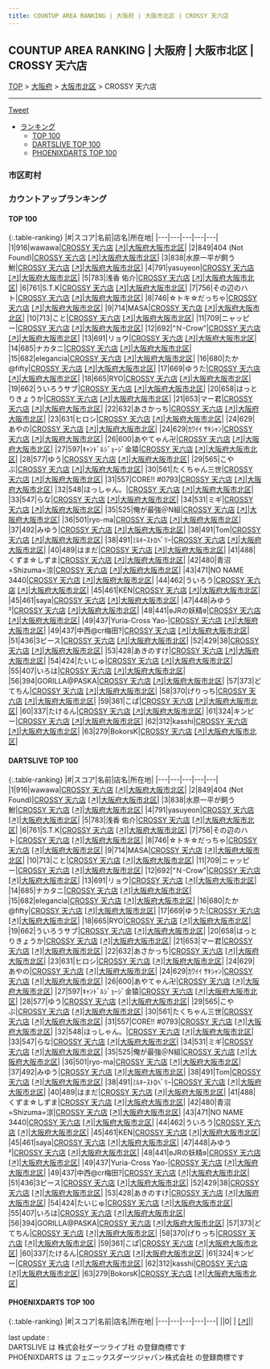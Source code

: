 ```yaml
---
title: COUNTUP AREA RANKING | 大阪府 | 大阪市北区 | CROSSY 天六店
---
```

## COUNTUP AREA RANKING | 大阪府 | 大阪市北区 | CROSSY 天六店

[TOP](/darts/rank/) > [大阪府](/darts/rank/大阪府/) > [大阪市北区](/darts/rank/大阪府/大阪市北区/) > CROSSY 天六店

___

<a href="https://twitter.com/share?ref_src=twsrc%5Etfw" data-text="COUNTUP AREA RANKING | 大阪府大阪市北区CROSSY 天六店" class="twitter-share-button" data-hashtags="DARTSLIVE,PHOENIXDARTS,darts,ダーツ" data-show-count="false">Tweet</a>

* [ランキング](#カウントアップランキング)
    * [TOP 100](#top-100)
    * [DARTSLIVE TOP 100](#dartslive-top-100)
    * [PHOENIXDARTS TOP 100](#phoenixdarts-top-100)

### 市区町村

<ul>

</ul>

### カウントアップランキング

#### TOP 100



{:.table-ranking}
|#|スコア|名前|店名|所在地|
|---|---|---|---|---|
|1|916|<span class="rank-name-dl">wawawa</span>|<a href="/darts/rank/shops/0dfb5362033656eaa3f63593b5358cc4.html">CROSSY 天六店</a> <a href="https://search.dartslive.com/jp/shop/0dfb5362033656eaa3f63593b5358cc4">[↗]</a>|<a href="/darts/rank/大阪府/大阪市北区">大阪府大阪市北区</a>|
|2|849|<span class="rank-name-dl">404 (Not Found)</span>|<a href="/darts/rank/shops/0dfb5362033656eaa3f63593b5358cc4.html">CROSSY 天六店</a> <a href="https://search.dartslive.com/jp/shop/0dfb5362033656eaa3f63593b5358cc4">[↗]</a>|<a href="/darts/rank/大阪府/大阪市北区">大阪府大阪市北区</a>|
|3|838|<span class="rank-name-dl">水原一平が飼う鮒</span>|<a href="/darts/rank/shops/0dfb5362033656eaa3f63593b5358cc4.html">CROSSY 天六店</a> <a href="https://search.dartslive.com/jp/shop/0dfb5362033656eaa3f63593b5358cc4">[↗]</a>|<a href="/darts/rank/大阪府/大阪市北区">大阪府大阪市北区</a>|
|4|791|<span class="rank-name-dl">yasuyeon</span>|<a href="/darts/rank/shops/0dfb5362033656eaa3f63593b5358cc4.html">CROSSY 天六店</a> <a href="https://search.dartslive.com/jp/shop/0dfb5362033656eaa3f63593b5358cc4">[↗]</a>|<a href="/darts/rank/大阪府/大阪市北区">大阪府大阪市北区</a>|
|5|783|<span class="rank-name-dl">浅香 佑介</span>|<a href="/darts/rank/shops/0dfb5362033656eaa3f63593b5358cc4.html">CROSSY 天六店</a> <a href="https://search.dartslive.com/jp/shop/0dfb5362033656eaa3f63593b5358cc4">[↗]</a>|<a href="/darts/rank/大阪府/大阪市北区">大阪府大阪市北区</a>|
|6|761|<span class="rank-name-dl">S.T.K</span>|<a href="/darts/rank/shops/0dfb5362033656eaa3f63593b5358cc4.html">CROSSY 天六店</a> <a href="https://search.dartslive.com/jp/shop/0dfb5362033656eaa3f63593b5358cc4">[↗]</a>|<a href="/darts/rank/大阪府/大阪市北区">大阪府大阪市北区</a>|
|7|756|<span class="rank-name-dl">その辺のハト</span>|<a href="/darts/rank/shops/0dfb5362033656eaa3f63593b5358cc4.html">CROSSY 天六店</a> <a href="https://search.dartslive.com/jp/shop/0dfb5362033656eaa3f63593b5358cc4">[↗]</a>|<a href="/darts/rank/大阪府/大阪市北区">大阪府大阪市北区</a>|
|8|746|<span class="rank-name-dl">☆トキ☆だっちゃ</span>|<a href="/darts/rank/shops/0dfb5362033656eaa3f63593b5358cc4.html">CROSSY 天六店</a> <a href="https://search.dartslive.com/jp/shop/0dfb5362033656eaa3f63593b5358cc4">[↗]</a>|<a href="/darts/rank/大阪府/大阪市北区">大阪府大阪市北区</a>|
|9|714|<span class="rank-name-dl">MASA</span>|<a href="/darts/rank/shops/0dfb5362033656eaa3f63593b5358cc4.html">CROSSY 天六店</a> <a href="https://search.dartslive.com/jp/shop/0dfb5362033656eaa3f63593b5358cc4">[↗]</a>|<a href="/darts/rank/大阪府/大阪市北区">大阪府大阪市北区</a>|
|10|713|<span class="rank-name-dl">こと</span>|<a href="/darts/rank/shops/0dfb5362033656eaa3f63593b5358cc4.html">CROSSY 天六店</a> <a href="https://search.dartslive.com/jp/shop/0dfb5362033656eaa3f63593b5358cc4">[↗]</a>|<a href="/darts/rank/大阪府/大阪市北区">大阪府大阪市北区</a>|
|11|709|<span class="rank-name-dl">ニャッピー</span>|<a href="/darts/rank/shops/0dfb5362033656eaa3f63593b5358cc4.html">CROSSY 天六店</a> <a href="https://search.dartslive.com/jp/shop/0dfb5362033656eaa3f63593b5358cc4">[↗]</a>|<a href="/darts/rank/大阪府/大阪市北区">大阪府大阪市北区</a>|
|12|692|<span class="rank-name-dl">“Ｎ-Crow”</span>|<a href="/darts/rank/shops/0dfb5362033656eaa3f63593b5358cc4.html">CROSSY 天六店</a> <a href="https://search.dartslive.com/jp/shop/0dfb5362033656eaa3f63593b5358cc4">[↗]</a>|<a href="/darts/rank/大阪府/大阪市北区">大阪府大阪市北区</a>|
|13|691|<span class="rank-name-dl">リョウ</span>|<a href="/darts/rank/shops/0dfb5362033656eaa3f63593b5358cc4.html">CROSSY 天六店</a> <a href="https://search.dartslive.com/jp/shop/0dfb5362033656eaa3f63593b5358cc4">[↗]</a>|<a href="/darts/rank/大阪府/大阪市北区">大阪府大阪市北区</a>|
|14|685|<span class="rank-name-dl">ナカタニ</span>|<a href="/darts/rank/shops/0dfb5362033656eaa3f63593b5358cc4.html">CROSSY 天六店</a> <a href="https://search.dartslive.com/jp/shop/0dfb5362033656eaa3f63593b5358cc4">[↗]</a>|<a href="/darts/rank/大阪府/大阪市北区">大阪府大阪市北区</a>|
|15|682|<span class="rank-name-dl">elegancia</span>|<a href="/darts/rank/shops/0dfb5362033656eaa3f63593b5358cc4.html">CROSSY 天六店</a> <a href="https://search.dartslive.com/jp/shop/0dfb5362033656eaa3f63593b5358cc4">[↗]</a>|<a href="/darts/rank/大阪府/大阪市北区">大阪府大阪市北区</a>|
|16|680|<span class="rank-name-dl">たか@fifty</span>|<a href="/darts/rank/shops/0dfb5362033656eaa3f63593b5358cc4.html">CROSSY 天六店</a> <a href="https://search.dartslive.com/jp/shop/0dfb5362033656eaa3f63593b5358cc4">[↗]</a>|<a href="/darts/rank/大阪府/大阪市北区">大阪府大阪市北区</a>|
|17|669|<span class="rank-name-dl">ゆうた</span>|<a href="/darts/rank/shops/0dfb5362033656eaa3f63593b5358cc4.html">CROSSY 天六店</a> <a href="https://search.dartslive.com/jp/shop/0dfb5362033656eaa3f63593b5358cc4">[↗]</a>|<a href="/darts/rank/大阪府/大阪市北区">大阪府大阪市北区</a>|
|18|665|<span class="rank-name-dl">RYO</span>|<a href="/darts/rank/shops/0dfb5362033656eaa3f63593b5358cc4.html">CROSSY 天六店</a> <a href="https://search.dartslive.com/jp/shop/0dfb5362033656eaa3f63593b5358cc4">[↗]</a>|<a href="/darts/rank/大阪府/大阪市北区">大阪府大阪市北区</a>|
|19|662|<span class="rank-name-dl">ういろうサブ</span>|<a href="/darts/rank/shops/0dfb5362033656eaa3f63593b5358cc4.html">CROSSY 天六店</a> <a href="https://search.dartslive.com/jp/shop/0dfb5362033656eaa3f63593b5358cc4">[↗]</a>|<a href="/darts/rank/大阪府/大阪市北区">大阪府大阪市北区</a>|
|20|658|<span class="rank-name-dl">はっとりきょうか</span>|<a href="/darts/rank/shops/0dfb5362033656eaa3f63593b5358cc4.html">CROSSY 天六店</a> <a href="https://search.dartslive.com/jp/shop/0dfb5362033656eaa3f63593b5358cc4">[↗]</a>|<a href="/darts/rank/大阪府/大阪市北区">大阪府大阪市北区</a>|
|21|653|<span class="rank-name-dl">マー君</span>|<a href="/darts/rank/shops/0dfb5362033656eaa3f63593b5358cc4.html">CROSSY 天六店</a> <a href="https://search.dartslive.com/jp/shop/0dfb5362033656eaa3f63593b5358cc4">[↗]</a>|<a href="/darts/rank/大阪府/大阪市北区">大阪府大阪市北区</a>|
|22|632|<span class="rank-name-dl">あさかっち</span>|<a href="/darts/rank/shops/0dfb5362033656eaa3f63593b5358cc4.html">CROSSY 天六店</a> <a href="https://search.dartslive.com/jp/shop/0dfb5362033656eaa3f63593b5358cc4">[↗]</a>|<a href="/darts/rank/大阪府/大阪市北区">大阪府大阪市北区</a>|
|23|631|<span class="rank-name-dl">ヒロシ</span>|<a href="/darts/rank/shops/0dfb5362033656eaa3f63593b5358cc4.html">CROSSY 天六店</a> <a href="https://search.dartslive.com/jp/shop/0dfb5362033656eaa3f63593b5358cc4">[↗]</a>|<a href="/darts/rank/大阪府/大阪市北区">大阪府大阪市北区</a>|
|24|629|<span class="rank-name-dl">あやの</span>|<a href="/darts/rank/shops/0dfb5362033656eaa3f63593b5358cc4.html">CROSSY 天六店</a> <a href="https://search.dartslive.com/jp/shop/0dfb5362033656eaa3f63593b5358cc4">[↗]</a>|<a href="/darts/rank/大阪府/大阪市北区">大阪府大阪市北区</a>|
|24|629|<span class="rank-name-dl">ｶﾜｲｲ ｻｷｼｬﾝ</span>|<a href="/darts/rank/shops/0dfb5362033656eaa3f63593b5358cc4.html">CROSSY 天六店</a> <a href="https://search.dartslive.com/jp/shop/0dfb5362033656eaa3f63593b5358cc4">[↗]</a>|<a href="/darts/rank/大阪府/大阪市北区">大阪府大阪市北区</a>|
|26|600|<span class="rank-name-dl">あやてゃん卍</span>|<a href="/darts/rank/shops/0dfb5362033656eaa3f63593b5358cc4.html">CROSSY 天六店</a> <a href="https://search.dartslive.com/jp/shop/0dfb5362033656eaa3f63593b5358cc4">[↗]</a>|<a href="/darts/rank/大阪府/大阪市北区">大阪府大阪市北区</a>|
|27|597|<span class="rank-name-dl">ｷｬﾝﾄﾞﾙｼﾞｮｰｼﾞ金猿</span>|<a href="/darts/rank/shops/0dfb5362033656eaa3f63593b5358cc4.html">CROSSY 天六店</a> <a href="https://search.dartslive.com/jp/shop/0dfb5362033656eaa3f63593b5358cc4">[↗]</a>|<a href="/darts/rank/大阪府/大阪市北区">大阪府大阪市北区</a>|
|28|577|<span class="rank-name-dl">ゆう</span>|<a href="/darts/rank/shops/0dfb5362033656eaa3f63593b5358cc4.html">CROSSY 天六店</a> <a href="https://search.dartslive.com/jp/shop/0dfb5362033656eaa3f63593b5358cc4">[↗]</a>|<a href="/darts/rank/大阪府/大阪市北区">大阪府大阪市北区</a>|
|29|565|<span class="rank-name-dl">こやぶ</span>|<a href="/darts/rank/shops/0dfb5362033656eaa3f63593b5358cc4.html">CROSSY 天六店</a> <a href="https://search.dartslive.com/jp/shop/0dfb5362033656eaa3f63593b5358cc4">[↗]</a>|<a href="/darts/rank/大阪府/大阪市北区">大阪府大阪市北区</a>|
|30|561|<span class="rank-name-dl">たくちゃん三世</span>|<a href="/darts/rank/shops/0dfb5362033656eaa3f63593b5358cc4.html">CROSSY 天六店</a> <a href="https://search.dartslive.com/jp/shop/0dfb5362033656eaa3f63593b5358cc4">[↗]</a>|<a href="/darts/rank/大阪府/大阪市北区">大阪府大阪市北区</a>|
|31|557|<span class="rank-name-dl">CORE!! #0793</span>|<a href="/darts/rank/shops/0dfb5362033656eaa3f63593b5358cc4.html">CROSSY 天六店</a> <a href="https://search.dartslive.com/jp/shop/0dfb5362033656eaa3f63593b5358cc4">[↗]</a>|<a href="/darts/rank/大阪府/大阪市北区">大阪府大阪市北区</a>|
|32|548|<span class="rank-name-dl">ほっしゃん。</span>|<a href="/darts/rank/shops/0dfb5362033656eaa3f63593b5358cc4.html">CROSSY 天六店</a> <a href="https://search.dartslive.com/jp/shop/0dfb5362033656eaa3f63593b5358cc4">[↗]</a>|<a href="/darts/rank/大阪府/大阪市北区">大阪府大阪市北区</a>|
|33|547|<span class="rank-name-dl">らな</span>|<a href="/darts/rank/shops/0dfb5362033656eaa3f63593b5358cc4.html">CROSSY 天六店</a> <a href="https://search.dartslive.com/jp/shop/0dfb5362033656eaa3f63593b5358cc4">[↗]</a>|<a href="/darts/rank/大阪府/大阪市北区">大阪府大阪市北区</a>|
|34|531|<span class="rank-name-dl">ミギ</span>|<a href="/darts/rank/shops/0dfb5362033656eaa3f63593b5358cc4.html">CROSSY 天六店</a> <a href="https://search.dartslive.com/jp/shop/0dfb5362033656eaa3f63593b5358cc4">[↗]</a>|<a href="/darts/rank/大阪府/大阪市北区">大阪府大阪市北区</a>|
|35|525|<span class="rank-name-dl">俺が最強＠N組</span>|<a href="/darts/rank/shops/0dfb5362033656eaa3f63593b5358cc4.html">CROSSY 天六店</a> <a href="https://search.dartslive.com/jp/shop/0dfb5362033656eaa3f63593b5358cc4">[↗]</a>|<a href="/darts/rank/大阪府/大阪市北区">大阪府大阪市北区</a>|
|36|501|<span class="rank-name-dl">ryo-ma</span>|<a href="/darts/rank/shops/0dfb5362033656eaa3f63593b5358cc4.html">CROSSY 天六店</a> <a href="https://search.dartslive.com/jp/shop/0dfb5362033656eaa3f63593b5358cc4">[↗]</a>|<a href="/darts/rank/大阪府/大阪市北区">大阪府大阪市北区</a>|
|37|492|<span class="rank-name-dl">みゆう</span>|<a href="/darts/rank/shops/0dfb5362033656eaa3f63593b5358cc4.html">CROSSY 天六店</a> <a href="https://search.dartslive.com/jp/shop/0dfb5362033656eaa3f63593b5358cc4">[↗]</a>|<a href="/darts/rank/大阪府/大阪市北区">大阪府大阪市北区</a>|
|38|491|<span class="rank-name-dl">Tom</span>|<a href="/darts/rank/shops/0dfb5362033656eaa3f63593b5358cc4.html">CROSSY 天六店</a> <a href="https://search.dartslive.com/jp/shop/0dfb5362033656eaa3f63593b5358cc4">[↗]</a>|<a href="/darts/rank/大阪府/大阪市北区">大阪府大阪市北区</a>|
|38|491|<span class="rank-name-dl">ﾐﾙｷｰｽﾄﾛﾍﾞﾘｰ</span>|<a href="/darts/rank/shops/0dfb5362033656eaa3f63593b5358cc4.html">CROSSY 天六店</a> <a href="https://search.dartslive.com/jp/shop/0dfb5362033656eaa3f63593b5358cc4">[↗]</a>|<a href="/darts/rank/大阪府/大阪市北区">大阪府大阪市北区</a>|
|40|489|<span class="rank-name-dl">はまだ</span>|<a href="/darts/rank/shops/0dfb5362033656eaa3f63593b5358cc4.html">CROSSY 天六店</a> <a href="https://search.dartslive.com/jp/shop/0dfb5362033656eaa3f63593b5358cc4">[↗]</a>|<a href="/darts/rank/大阪府/大阪市北区">大阪府大阪市北区</a>|
|41|488|<span class="rank-name-dl">くずま☆しずま</span>|<a href="/darts/rank/shops/0dfb5362033656eaa3f63593b5358cc4.html">CROSSY 天六店</a> <a href="https://search.dartslive.com/jp/shop/0dfb5362033656eaa3f63593b5358cc4">[↗]</a>|<a href="/darts/rank/大阪府/大阪市北区">大阪府大阪市北区</a>|
|42|480|<span class="rank-name-dl">青沼=Shizuma=涼</span>|<a href="/darts/rank/shops/0dfb5362033656eaa3f63593b5358cc4.html">CROSSY 天六店</a> <a href="https://search.dartslive.com/jp/shop/0dfb5362033656eaa3f63593b5358cc4">[↗]</a>|<a href="/darts/rank/大阪府/大阪市北区">大阪府大阪市北区</a>|
|43|471|<span class="rank-name-dl">NO NAME 3440</span>|<a href="/darts/rank/shops/0dfb5362033656eaa3f63593b5358cc4.html">CROSSY 天六店</a> <a href="https://search.dartslive.com/jp/shop/0dfb5362033656eaa3f63593b5358cc4">[↗]</a>|<a href="/darts/rank/大阪府/大阪市北区">大阪府大阪市北区</a>|
|44|462|<span class="rank-name-dl">ういろう</span>|<a href="/darts/rank/shops/0dfb5362033656eaa3f63593b5358cc4.html">CROSSY 天六店</a> <a href="https://search.dartslive.com/jp/shop/0dfb5362033656eaa3f63593b5358cc4">[↗]</a>|<a href="/darts/rank/大阪府/大阪市北区">大阪府大阪市北区</a>|
|45|461|<span class="rank-name-dl">KEN</span>|<a href="/darts/rank/shops/0dfb5362033656eaa3f63593b5358cc4.html">CROSSY 天六店</a> <a href="https://search.dartslive.com/jp/shop/0dfb5362033656eaa3f63593b5358cc4">[↗]</a>|<a href="/darts/rank/大阪府/大阪市北区">大阪府大阪市北区</a>|
|45|461|<span class="rank-name-dl">saya</span>|<a href="/darts/rank/shops/0dfb5362033656eaa3f63593b5358cc4.html">CROSSY 天六店</a> <a href="https://search.dartslive.com/jp/shop/0dfb5362033656eaa3f63593b5358cc4">[↗]</a>|<a href="/darts/rank/大阪府/大阪市北区">大阪府大阪市北区</a>|
|47|448|<span class="rank-name-dl">みゆう²</span>|<a href="/darts/rank/shops/0dfb5362033656eaa3f63593b5358cc4.html">CROSSY 天六店</a> <a href="https://search.dartslive.com/jp/shop/0dfb5362033656eaa3f63593b5358cc4">[↗]</a>|<a href="/darts/rank/大阪府/大阪市北区">大阪府大阪市北区</a>|
|48|441|<span class="rank-name-dl">ʚJRの妖精ɞ</span>|<a href="/darts/rank/shops/0dfb5362033656eaa3f63593b5358cc4.html">CROSSY 天六店</a> <a href="https://search.dartslive.com/jp/shop/0dfb5362033656eaa3f63593b5358cc4">[↗]</a>|<a href="/darts/rank/大阪府/大阪市北区">大阪府大阪市北区</a>|
|49|437|<span class="rank-name-dl">Yuria-Cross Yao-</span>|<a href="/darts/rank/shops/0dfb5362033656eaa3f63593b5358cc4.html">CROSSY 天六店</a> <a href="https://search.dartslive.com/jp/shop/0dfb5362033656eaa3f63593b5358cc4">[↗]</a>|<a href="/darts/rank/大阪府/大阪市北区">大阪府大阪市北区</a>|
|49|437|<span class="rank-name-dl">中西@cr梅田?</span>|<a href="/darts/rank/shops/0dfb5362033656eaa3f63593b5358cc4.html">CROSSY 天六店</a> <a href="https://search.dartslive.com/jp/shop/0dfb5362033656eaa3f63593b5358cc4">[↗]</a>|<a href="/darts/rank/大阪府/大阪市北区">大阪府大阪市北区</a>|
|51|436|<span class="rank-name-dl">3ピース</span>|<a href="/darts/rank/shops/0dfb5362033656eaa3f63593b5358cc4.html">CROSSY 天六店</a> <a href="https://search.dartslive.com/jp/shop/0dfb5362033656eaa3f63593b5358cc4">[↗]</a>|<a href="/darts/rank/大阪府/大阪市北区">大阪府大阪市北区</a>|
|52|429|<span class="rank-name-dl">38</span>|<a href="/darts/rank/shops/0dfb5362033656eaa3f63593b5358cc4.html">CROSSY 天六店</a> <a href="https://search.dartslive.com/jp/shop/0dfb5362033656eaa3f63593b5358cc4">[↗]</a>|<a href="/darts/rank/大阪府/大阪市北区">大阪府大阪市北区</a>|
|53|428|<span class="rank-name-dl">あきのすけ</span>|<a href="/darts/rank/shops/0dfb5362033656eaa3f63593b5358cc4.html">CROSSY 天六店</a> <a href="https://search.dartslive.com/jp/shop/0dfb5362033656eaa3f63593b5358cc4">[↗]</a>|<a href="/darts/rank/大阪府/大阪市北区">大阪府大阪市北区</a>|
|54|424|<span class="rank-name-dl">たいじゅ</span>|<a href="/darts/rank/shops/0dfb5362033656eaa3f63593b5358cc4.html">CROSSY 天六店</a> <a href="https://search.dartslive.com/jp/shop/0dfb5362033656eaa3f63593b5358cc4">[↗]</a>|<a href="/darts/rank/大阪府/大阪市北区">大阪府大阪市北区</a>|
|55|407|<span class="rank-name-dl">いろは</span>|<a href="/darts/rank/shops/0dfb5362033656eaa3f63593b5358cc4.html">CROSSY 天六店</a> <a href="https://search.dartslive.com/jp/shop/0dfb5362033656eaa3f63593b5358cc4">[↗]</a>|<a href="/darts/rank/大阪府/大阪市北区">大阪府大阪市北区</a>|
|56|394|<span class="rank-name-dl">GORILLA@PASKA</span>|<a href="/darts/rank/shops/0dfb5362033656eaa3f63593b5358cc4.html">CROSSY 天六店</a> <a href="https://search.dartslive.com/jp/shop/0dfb5362033656eaa3f63593b5358cc4">[↗]</a>|<a href="/darts/rank/大阪府/大阪市北区">大阪府大阪市北区</a>|
|57|373|<span class="rank-name-dl">どてちん</span>|<a href="/darts/rank/shops/0dfb5362033656eaa3f63593b5358cc4.html">CROSSY 天六店</a> <a href="https://search.dartslive.com/jp/shop/0dfb5362033656eaa3f63593b5358cc4">[↗]</a>|<a href="/darts/rank/大阪府/大阪市北区">大阪府大阪市北区</a>|
|58|370|<span class="rank-name-dl">げりっち</span>|<a href="/darts/rank/shops/0dfb5362033656eaa3f63593b5358cc4.html">CROSSY 天六店</a> <a href="https://search.dartslive.com/jp/shop/0dfb5362033656eaa3f63593b5358cc4">[↗]</a>|<a href="/darts/rank/大阪府/大阪市北区">大阪府大阪市北区</a>|
|59|361|<span class="rank-name-dl">こぱ</span>|<a href="/darts/rank/shops/0dfb5362033656eaa3f63593b5358cc4.html">CROSSY 天六店</a> <a href="https://search.dartslive.com/jp/shop/0dfb5362033656eaa3f63593b5358cc4">[↗]</a>|<a href="/darts/rank/大阪府/大阪市北区">大阪府大阪市北区</a>|
|60|337|<span class="rank-name-dl">たけるん</span>|<a href="/darts/rank/shops/0dfb5362033656eaa3f63593b5358cc4.html">CROSSY 天六店</a> <a href="https://search.dartslive.com/jp/shop/0dfb5362033656eaa3f63593b5358cc4">[↗]</a>|<a href="/darts/rank/大阪府/大阪市北区">大阪府大阪市北区</a>|
|61|324|<span class="rank-name-dl">キンビー</span>|<a href="/darts/rank/shops/0dfb5362033656eaa3f63593b5358cc4.html">CROSSY 天六店</a> <a href="https://search.dartslive.com/jp/shop/0dfb5362033656eaa3f63593b5358cc4">[↗]</a>|<a href="/darts/rank/大阪府/大阪市北区">大阪府大阪市北区</a>|
|62|312|<span class="rank-name-dl">kasshi</span>|<a href="/darts/rank/shops/0dfb5362033656eaa3f63593b5358cc4.html">CROSSY 天六店</a> <a href="https://search.dartslive.com/jp/shop/0dfb5362033656eaa3f63593b5358cc4">[↗]</a>|<a href="/darts/rank/大阪府/大阪市北区">大阪府大阪市北区</a>|
|63|279|<span class="rank-name-dl">BokorsK</span>|<a href="/darts/rank/shops/0dfb5362033656eaa3f63593b5358cc4.html">CROSSY 天六店</a> <a href="https://search.dartslive.com/jp/shop/0dfb5362033656eaa3f63593b5358cc4">[↗]</a>|<a href="/darts/rank/大阪府/大阪市北区">大阪府大阪市北区</a>|


#### DARTSLIVE TOP 100



{:.table-ranking}
|#|スコア|名前|店名|所在地|
|---|---|---|---|---|
|1|916|<span class="rank-name-dl">wawawa</span>|<a href="/darts/rank/shops/0dfb5362033656eaa3f63593b5358cc4.html">CROSSY 天六店</a> <a href="https://search.dartslive.com/jp/shop/0dfb5362033656eaa3f63593b5358cc4">[↗]</a>|<a href="/darts/rank/大阪府/大阪市北区">大阪府大阪市北区</a>|
|2|849|<span class="rank-name-dl">404 (Not Found)</span>|<a href="/darts/rank/shops/0dfb5362033656eaa3f63593b5358cc4.html">CROSSY 天六店</a> <a href="https://search.dartslive.com/jp/shop/0dfb5362033656eaa3f63593b5358cc4">[↗]</a>|<a href="/darts/rank/大阪府/大阪市北区">大阪府大阪市北区</a>|
|3|838|<span class="rank-name-dl">水原一平が飼う鮒</span>|<a href="/darts/rank/shops/0dfb5362033656eaa3f63593b5358cc4.html">CROSSY 天六店</a> <a href="https://search.dartslive.com/jp/shop/0dfb5362033656eaa3f63593b5358cc4">[↗]</a>|<a href="/darts/rank/大阪府/大阪市北区">大阪府大阪市北区</a>|
|4|791|<span class="rank-name-dl">yasuyeon</span>|<a href="/darts/rank/shops/0dfb5362033656eaa3f63593b5358cc4.html">CROSSY 天六店</a> <a href="https://search.dartslive.com/jp/shop/0dfb5362033656eaa3f63593b5358cc4">[↗]</a>|<a href="/darts/rank/大阪府/大阪市北区">大阪府大阪市北区</a>|
|5|783|<span class="rank-name-dl">浅香 佑介</span>|<a href="/darts/rank/shops/0dfb5362033656eaa3f63593b5358cc4.html">CROSSY 天六店</a> <a href="https://search.dartslive.com/jp/shop/0dfb5362033656eaa3f63593b5358cc4">[↗]</a>|<a href="/darts/rank/大阪府/大阪市北区">大阪府大阪市北区</a>|
|6|761|<span class="rank-name-dl">S.T.K</span>|<a href="/darts/rank/shops/0dfb5362033656eaa3f63593b5358cc4.html">CROSSY 天六店</a> <a href="https://search.dartslive.com/jp/shop/0dfb5362033656eaa3f63593b5358cc4">[↗]</a>|<a href="/darts/rank/大阪府/大阪市北区">大阪府大阪市北区</a>|
|7|756|<span class="rank-name-dl">その辺のハト</span>|<a href="/darts/rank/shops/0dfb5362033656eaa3f63593b5358cc4.html">CROSSY 天六店</a> <a href="https://search.dartslive.com/jp/shop/0dfb5362033656eaa3f63593b5358cc4">[↗]</a>|<a href="/darts/rank/大阪府/大阪市北区">大阪府大阪市北区</a>|
|8|746|<span class="rank-name-dl">☆トキ☆だっちゃ</span>|<a href="/darts/rank/shops/0dfb5362033656eaa3f63593b5358cc4.html">CROSSY 天六店</a> <a href="https://search.dartslive.com/jp/shop/0dfb5362033656eaa3f63593b5358cc4">[↗]</a>|<a href="/darts/rank/大阪府/大阪市北区">大阪府大阪市北区</a>|
|9|714|<span class="rank-name-dl">MASA</span>|<a href="/darts/rank/shops/0dfb5362033656eaa3f63593b5358cc4.html">CROSSY 天六店</a> <a href="https://search.dartslive.com/jp/shop/0dfb5362033656eaa3f63593b5358cc4">[↗]</a>|<a href="/darts/rank/大阪府/大阪市北区">大阪府大阪市北区</a>|
|10|713|<span class="rank-name-dl">こと</span>|<a href="/darts/rank/shops/0dfb5362033656eaa3f63593b5358cc4.html">CROSSY 天六店</a> <a href="https://search.dartslive.com/jp/shop/0dfb5362033656eaa3f63593b5358cc4">[↗]</a>|<a href="/darts/rank/大阪府/大阪市北区">大阪府大阪市北区</a>|
|11|709|<span class="rank-name-dl">ニャッピー</span>|<a href="/darts/rank/shops/0dfb5362033656eaa3f63593b5358cc4.html">CROSSY 天六店</a> <a href="https://search.dartslive.com/jp/shop/0dfb5362033656eaa3f63593b5358cc4">[↗]</a>|<a href="/darts/rank/大阪府/大阪市北区">大阪府大阪市北区</a>|
|12|692|<span class="rank-name-dl">“Ｎ-Crow”</span>|<a href="/darts/rank/shops/0dfb5362033656eaa3f63593b5358cc4.html">CROSSY 天六店</a> <a href="https://search.dartslive.com/jp/shop/0dfb5362033656eaa3f63593b5358cc4">[↗]</a>|<a href="/darts/rank/大阪府/大阪市北区">大阪府大阪市北区</a>|
|13|691|<span class="rank-name-dl">リョウ</span>|<a href="/darts/rank/shops/0dfb5362033656eaa3f63593b5358cc4.html">CROSSY 天六店</a> <a href="https://search.dartslive.com/jp/shop/0dfb5362033656eaa3f63593b5358cc4">[↗]</a>|<a href="/darts/rank/大阪府/大阪市北区">大阪府大阪市北区</a>|
|14|685|<span class="rank-name-dl">ナカタニ</span>|<a href="/darts/rank/shops/0dfb5362033656eaa3f63593b5358cc4.html">CROSSY 天六店</a> <a href="https://search.dartslive.com/jp/shop/0dfb5362033656eaa3f63593b5358cc4">[↗]</a>|<a href="/darts/rank/大阪府/大阪市北区">大阪府大阪市北区</a>|
|15|682|<span class="rank-name-dl">elegancia</span>|<a href="/darts/rank/shops/0dfb5362033656eaa3f63593b5358cc4.html">CROSSY 天六店</a> <a href="https://search.dartslive.com/jp/shop/0dfb5362033656eaa3f63593b5358cc4">[↗]</a>|<a href="/darts/rank/大阪府/大阪市北区">大阪府大阪市北区</a>|
|16|680|<span class="rank-name-dl">たか@fifty</span>|<a href="/darts/rank/shops/0dfb5362033656eaa3f63593b5358cc4.html">CROSSY 天六店</a> <a href="https://search.dartslive.com/jp/shop/0dfb5362033656eaa3f63593b5358cc4">[↗]</a>|<a href="/darts/rank/大阪府/大阪市北区">大阪府大阪市北区</a>|
|17|669|<span class="rank-name-dl">ゆうた</span>|<a href="/darts/rank/shops/0dfb5362033656eaa3f63593b5358cc4.html">CROSSY 天六店</a> <a href="https://search.dartslive.com/jp/shop/0dfb5362033656eaa3f63593b5358cc4">[↗]</a>|<a href="/darts/rank/大阪府/大阪市北区">大阪府大阪市北区</a>|
|18|665|<span class="rank-name-dl">RYO</span>|<a href="/darts/rank/shops/0dfb5362033656eaa3f63593b5358cc4.html">CROSSY 天六店</a> <a href="https://search.dartslive.com/jp/shop/0dfb5362033656eaa3f63593b5358cc4">[↗]</a>|<a href="/darts/rank/大阪府/大阪市北区">大阪府大阪市北区</a>|
|19|662|<span class="rank-name-dl">ういろうサブ</span>|<a href="/darts/rank/shops/0dfb5362033656eaa3f63593b5358cc4.html">CROSSY 天六店</a> <a href="https://search.dartslive.com/jp/shop/0dfb5362033656eaa3f63593b5358cc4">[↗]</a>|<a href="/darts/rank/大阪府/大阪市北区">大阪府大阪市北区</a>|
|20|658|<span class="rank-name-dl">はっとりきょうか</span>|<a href="/darts/rank/shops/0dfb5362033656eaa3f63593b5358cc4.html">CROSSY 天六店</a> <a href="https://search.dartslive.com/jp/shop/0dfb5362033656eaa3f63593b5358cc4">[↗]</a>|<a href="/darts/rank/大阪府/大阪市北区">大阪府大阪市北区</a>|
|21|653|<span class="rank-name-dl">マー君</span>|<a href="/darts/rank/shops/0dfb5362033656eaa3f63593b5358cc4.html">CROSSY 天六店</a> <a href="https://search.dartslive.com/jp/shop/0dfb5362033656eaa3f63593b5358cc4">[↗]</a>|<a href="/darts/rank/大阪府/大阪市北区">大阪府大阪市北区</a>|
|22|632|<span class="rank-name-dl">あさかっち</span>|<a href="/darts/rank/shops/0dfb5362033656eaa3f63593b5358cc4.html">CROSSY 天六店</a> <a href="https://search.dartslive.com/jp/shop/0dfb5362033656eaa3f63593b5358cc4">[↗]</a>|<a href="/darts/rank/大阪府/大阪市北区">大阪府大阪市北区</a>|
|23|631|<span class="rank-name-dl">ヒロシ</span>|<a href="/darts/rank/shops/0dfb5362033656eaa3f63593b5358cc4.html">CROSSY 天六店</a> <a href="https://search.dartslive.com/jp/shop/0dfb5362033656eaa3f63593b5358cc4">[↗]</a>|<a href="/darts/rank/大阪府/大阪市北区">大阪府大阪市北区</a>|
|24|629|<span class="rank-name-dl">あやの</span>|<a href="/darts/rank/shops/0dfb5362033656eaa3f63593b5358cc4.html">CROSSY 天六店</a> <a href="https://search.dartslive.com/jp/shop/0dfb5362033656eaa3f63593b5358cc4">[↗]</a>|<a href="/darts/rank/大阪府/大阪市北区">大阪府大阪市北区</a>|
|24|629|<span class="rank-name-dl">ｶﾜｲｲ ｻｷｼｬﾝ</span>|<a href="/darts/rank/shops/0dfb5362033656eaa3f63593b5358cc4.html">CROSSY 天六店</a> <a href="https://search.dartslive.com/jp/shop/0dfb5362033656eaa3f63593b5358cc4">[↗]</a>|<a href="/darts/rank/大阪府/大阪市北区">大阪府大阪市北区</a>|
|26|600|<span class="rank-name-dl">あやてゃん卍</span>|<a href="/darts/rank/shops/0dfb5362033656eaa3f63593b5358cc4.html">CROSSY 天六店</a> <a href="https://search.dartslive.com/jp/shop/0dfb5362033656eaa3f63593b5358cc4">[↗]</a>|<a href="/darts/rank/大阪府/大阪市北区">大阪府大阪市北区</a>|
|27|597|<span class="rank-name-dl">ｷｬﾝﾄﾞﾙｼﾞｮｰｼﾞ金猿</span>|<a href="/darts/rank/shops/0dfb5362033656eaa3f63593b5358cc4.html">CROSSY 天六店</a> <a href="https://search.dartslive.com/jp/shop/0dfb5362033656eaa3f63593b5358cc4">[↗]</a>|<a href="/darts/rank/大阪府/大阪市北区">大阪府大阪市北区</a>|
|28|577|<span class="rank-name-dl">ゆう</span>|<a href="/darts/rank/shops/0dfb5362033656eaa3f63593b5358cc4.html">CROSSY 天六店</a> <a href="https://search.dartslive.com/jp/shop/0dfb5362033656eaa3f63593b5358cc4">[↗]</a>|<a href="/darts/rank/大阪府/大阪市北区">大阪府大阪市北区</a>|
|29|565|<span class="rank-name-dl">こやぶ</span>|<a href="/darts/rank/shops/0dfb5362033656eaa3f63593b5358cc4.html">CROSSY 天六店</a> <a href="https://search.dartslive.com/jp/shop/0dfb5362033656eaa3f63593b5358cc4">[↗]</a>|<a href="/darts/rank/大阪府/大阪市北区">大阪府大阪市北区</a>|
|30|561|<span class="rank-name-dl">たくちゃん三世</span>|<a href="/darts/rank/shops/0dfb5362033656eaa3f63593b5358cc4.html">CROSSY 天六店</a> <a href="https://search.dartslive.com/jp/shop/0dfb5362033656eaa3f63593b5358cc4">[↗]</a>|<a href="/darts/rank/大阪府/大阪市北区">大阪府大阪市北区</a>|
|31|557|<span class="rank-name-dl">CORE!! #0793</span>|<a href="/darts/rank/shops/0dfb5362033656eaa3f63593b5358cc4.html">CROSSY 天六店</a> <a href="https://search.dartslive.com/jp/shop/0dfb5362033656eaa3f63593b5358cc4">[↗]</a>|<a href="/darts/rank/大阪府/大阪市北区">大阪府大阪市北区</a>|
|32|548|<span class="rank-name-dl">ほっしゃん。</span>|<a href="/darts/rank/shops/0dfb5362033656eaa3f63593b5358cc4.html">CROSSY 天六店</a> <a href="https://search.dartslive.com/jp/shop/0dfb5362033656eaa3f63593b5358cc4">[↗]</a>|<a href="/darts/rank/大阪府/大阪市北区">大阪府大阪市北区</a>|
|33|547|<span class="rank-name-dl">らな</span>|<a href="/darts/rank/shops/0dfb5362033656eaa3f63593b5358cc4.html">CROSSY 天六店</a> <a href="https://search.dartslive.com/jp/shop/0dfb5362033656eaa3f63593b5358cc4">[↗]</a>|<a href="/darts/rank/大阪府/大阪市北区">大阪府大阪市北区</a>|
|34|531|<span class="rank-name-dl">ミギ</span>|<a href="/darts/rank/shops/0dfb5362033656eaa3f63593b5358cc4.html">CROSSY 天六店</a> <a href="https://search.dartslive.com/jp/shop/0dfb5362033656eaa3f63593b5358cc4">[↗]</a>|<a href="/darts/rank/大阪府/大阪市北区">大阪府大阪市北区</a>|
|35|525|<span class="rank-name-dl">俺が最強＠N組</span>|<a href="/darts/rank/shops/0dfb5362033656eaa3f63593b5358cc4.html">CROSSY 天六店</a> <a href="https://search.dartslive.com/jp/shop/0dfb5362033656eaa3f63593b5358cc4">[↗]</a>|<a href="/darts/rank/大阪府/大阪市北区">大阪府大阪市北区</a>|
|36|501|<span class="rank-name-dl">ryo-ma</span>|<a href="/darts/rank/shops/0dfb5362033656eaa3f63593b5358cc4.html">CROSSY 天六店</a> <a href="https://search.dartslive.com/jp/shop/0dfb5362033656eaa3f63593b5358cc4">[↗]</a>|<a href="/darts/rank/大阪府/大阪市北区">大阪府大阪市北区</a>|
|37|492|<span class="rank-name-dl">みゆう</span>|<a href="/darts/rank/shops/0dfb5362033656eaa3f63593b5358cc4.html">CROSSY 天六店</a> <a href="https://search.dartslive.com/jp/shop/0dfb5362033656eaa3f63593b5358cc4">[↗]</a>|<a href="/darts/rank/大阪府/大阪市北区">大阪府大阪市北区</a>|
|38|491|<span class="rank-name-dl">Tom</span>|<a href="/darts/rank/shops/0dfb5362033656eaa3f63593b5358cc4.html">CROSSY 天六店</a> <a href="https://search.dartslive.com/jp/shop/0dfb5362033656eaa3f63593b5358cc4">[↗]</a>|<a href="/darts/rank/大阪府/大阪市北区">大阪府大阪市北区</a>|
|38|491|<span class="rank-name-dl">ﾐﾙｷｰｽﾄﾛﾍﾞﾘｰ</span>|<a href="/darts/rank/shops/0dfb5362033656eaa3f63593b5358cc4.html">CROSSY 天六店</a> <a href="https://search.dartslive.com/jp/shop/0dfb5362033656eaa3f63593b5358cc4">[↗]</a>|<a href="/darts/rank/大阪府/大阪市北区">大阪府大阪市北区</a>|
|40|489|<span class="rank-name-dl">はまだ</span>|<a href="/darts/rank/shops/0dfb5362033656eaa3f63593b5358cc4.html">CROSSY 天六店</a> <a href="https://search.dartslive.com/jp/shop/0dfb5362033656eaa3f63593b5358cc4">[↗]</a>|<a href="/darts/rank/大阪府/大阪市北区">大阪府大阪市北区</a>|
|41|488|<span class="rank-name-dl">くずま☆しずま</span>|<a href="/darts/rank/shops/0dfb5362033656eaa3f63593b5358cc4.html">CROSSY 天六店</a> <a href="https://search.dartslive.com/jp/shop/0dfb5362033656eaa3f63593b5358cc4">[↗]</a>|<a href="/darts/rank/大阪府/大阪市北区">大阪府大阪市北区</a>|
|42|480|<span class="rank-name-dl">青沼=Shizuma=涼</span>|<a href="/darts/rank/shops/0dfb5362033656eaa3f63593b5358cc4.html">CROSSY 天六店</a> <a href="https://search.dartslive.com/jp/shop/0dfb5362033656eaa3f63593b5358cc4">[↗]</a>|<a href="/darts/rank/大阪府/大阪市北区">大阪府大阪市北区</a>|
|43|471|<span class="rank-name-dl">NO NAME 3440</span>|<a href="/darts/rank/shops/0dfb5362033656eaa3f63593b5358cc4.html">CROSSY 天六店</a> <a href="https://search.dartslive.com/jp/shop/0dfb5362033656eaa3f63593b5358cc4">[↗]</a>|<a href="/darts/rank/大阪府/大阪市北区">大阪府大阪市北区</a>|
|44|462|<span class="rank-name-dl">ういろう</span>|<a href="/darts/rank/shops/0dfb5362033656eaa3f63593b5358cc4.html">CROSSY 天六店</a> <a href="https://search.dartslive.com/jp/shop/0dfb5362033656eaa3f63593b5358cc4">[↗]</a>|<a href="/darts/rank/大阪府/大阪市北区">大阪府大阪市北区</a>|
|45|461|<span class="rank-name-dl">KEN</span>|<a href="/darts/rank/shops/0dfb5362033656eaa3f63593b5358cc4.html">CROSSY 天六店</a> <a href="https://search.dartslive.com/jp/shop/0dfb5362033656eaa3f63593b5358cc4">[↗]</a>|<a href="/darts/rank/大阪府/大阪市北区">大阪府大阪市北区</a>|
|45|461|<span class="rank-name-dl">saya</span>|<a href="/darts/rank/shops/0dfb5362033656eaa3f63593b5358cc4.html">CROSSY 天六店</a> <a href="https://search.dartslive.com/jp/shop/0dfb5362033656eaa3f63593b5358cc4">[↗]</a>|<a href="/darts/rank/大阪府/大阪市北区">大阪府大阪市北区</a>|
|47|448|<span class="rank-name-dl">みゆう²</span>|<a href="/darts/rank/shops/0dfb5362033656eaa3f63593b5358cc4.html">CROSSY 天六店</a> <a href="https://search.dartslive.com/jp/shop/0dfb5362033656eaa3f63593b5358cc4">[↗]</a>|<a href="/darts/rank/大阪府/大阪市北区">大阪府大阪市北区</a>|
|48|441|<span class="rank-name-dl">ʚJRの妖精ɞ</span>|<a href="/darts/rank/shops/0dfb5362033656eaa3f63593b5358cc4.html">CROSSY 天六店</a> <a href="https://search.dartslive.com/jp/shop/0dfb5362033656eaa3f63593b5358cc4">[↗]</a>|<a href="/darts/rank/大阪府/大阪市北区">大阪府大阪市北区</a>|
|49|437|<span class="rank-name-dl">Yuria-Cross Yao-</span>|<a href="/darts/rank/shops/0dfb5362033656eaa3f63593b5358cc4.html">CROSSY 天六店</a> <a href="https://search.dartslive.com/jp/shop/0dfb5362033656eaa3f63593b5358cc4">[↗]</a>|<a href="/darts/rank/大阪府/大阪市北区">大阪府大阪市北区</a>|
|49|437|<span class="rank-name-dl">中西@cr梅田?</span>|<a href="/darts/rank/shops/0dfb5362033656eaa3f63593b5358cc4.html">CROSSY 天六店</a> <a href="https://search.dartslive.com/jp/shop/0dfb5362033656eaa3f63593b5358cc4">[↗]</a>|<a href="/darts/rank/大阪府/大阪市北区">大阪府大阪市北区</a>|
|51|436|<span class="rank-name-dl">3ピース</span>|<a href="/darts/rank/shops/0dfb5362033656eaa3f63593b5358cc4.html">CROSSY 天六店</a> <a href="https://search.dartslive.com/jp/shop/0dfb5362033656eaa3f63593b5358cc4">[↗]</a>|<a href="/darts/rank/大阪府/大阪市北区">大阪府大阪市北区</a>|
|52|429|<span class="rank-name-dl">38</span>|<a href="/darts/rank/shops/0dfb5362033656eaa3f63593b5358cc4.html">CROSSY 天六店</a> <a href="https://search.dartslive.com/jp/shop/0dfb5362033656eaa3f63593b5358cc4">[↗]</a>|<a href="/darts/rank/大阪府/大阪市北区">大阪府大阪市北区</a>|
|53|428|<span class="rank-name-dl">あきのすけ</span>|<a href="/darts/rank/shops/0dfb5362033656eaa3f63593b5358cc4.html">CROSSY 天六店</a> <a href="https://search.dartslive.com/jp/shop/0dfb5362033656eaa3f63593b5358cc4">[↗]</a>|<a href="/darts/rank/大阪府/大阪市北区">大阪府大阪市北区</a>|
|54|424|<span class="rank-name-dl">たいじゅ</span>|<a href="/darts/rank/shops/0dfb5362033656eaa3f63593b5358cc4.html">CROSSY 天六店</a> <a href="https://search.dartslive.com/jp/shop/0dfb5362033656eaa3f63593b5358cc4">[↗]</a>|<a href="/darts/rank/大阪府/大阪市北区">大阪府大阪市北区</a>|
|55|407|<span class="rank-name-dl">いろは</span>|<a href="/darts/rank/shops/0dfb5362033656eaa3f63593b5358cc4.html">CROSSY 天六店</a> <a href="https://search.dartslive.com/jp/shop/0dfb5362033656eaa3f63593b5358cc4">[↗]</a>|<a href="/darts/rank/大阪府/大阪市北区">大阪府大阪市北区</a>|
|56|394|<span class="rank-name-dl">GORILLA@PASKA</span>|<a href="/darts/rank/shops/0dfb5362033656eaa3f63593b5358cc4.html">CROSSY 天六店</a> <a href="https://search.dartslive.com/jp/shop/0dfb5362033656eaa3f63593b5358cc4">[↗]</a>|<a href="/darts/rank/大阪府/大阪市北区">大阪府大阪市北区</a>|
|57|373|<span class="rank-name-dl">どてちん</span>|<a href="/darts/rank/shops/0dfb5362033656eaa3f63593b5358cc4.html">CROSSY 天六店</a> <a href="https://search.dartslive.com/jp/shop/0dfb5362033656eaa3f63593b5358cc4">[↗]</a>|<a href="/darts/rank/大阪府/大阪市北区">大阪府大阪市北区</a>|
|58|370|<span class="rank-name-dl">げりっち</span>|<a href="/darts/rank/shops/0dfb5362033656eaa3f63593b5358cc4.html">CROSSY 天六店</a> <a href="https://search.dartslive.com/jp/shop/0dfb5362033656eaa3f63593b5358cc4">[↗]</a>|<a href="/darts/rank/大阪府/大阪市北区">大阪府大阪市北区</a>|
|59|361|<span class="rank-name-dl">こぱ</span>|<a href="/darts/rank/shops/0dfb5362033656eaa3f63593b5358cc4.html">CROSSY 天六店</a> <a href="https://search.dartslive.com/jp/shop/0dfb5362033656eaa3f63593b5358cc4">[↗]</a>|<a href="/darts/rank/大阪府/大阪市北区">大阪府大阪市北区</a>|
|60|337|<span class="rank-name-dl">たけるん</span>|<a href="/darts/rank/shops/0dfb5362033656eaa3f63593b5358cc4.html">CROSSY 天六店</a> <a href="https://search.dartslive.com/jp/shop/0dfb5362033656eaa3f63593b5358cc4">[↗]</a>|<a href="/darts/rank/大阪府/大阪市北区">大阪府大阪市北区</a>|
|61|324|<span class="rank-name-dl">キンビー</span>|<a href="/darts/rank/shops/0dfb5362033656eaa3f63593b5358cc4.html">CROSSY 天六店</a> <a href="https://search.dartslive.com/jp/shop/0dfb5362033656eaa3f63593b5358cc4">[↗]</a>|<a href="/darts/rank/大阪府/大阪市北区">大阪府大阪市北区</a>|
|62|312|<span class="rank-name-dl">kasshi</span>|<a href="/darts/rank/shops/0dfb5362033656eaa3f63593b5358cc4.html">CROSSY 天六店</a> <a href="https://search.dartslive.com/jp/shop/0dfb5362033656eaa3f63593b5358cc4">[↗]</a>|<a href="/darts/rank/大阪府/大阪市北区">大阪府大阪市北区</a>|
|63|279|<span class="rank-name-dl">BokorsK</span>|<a href="/darts/rank/shops/0dfb5362033656eaa3f63593b5358cc4.html">CROSSY 天六店</a> <a href="https://search.dartslive.com/jp/shop/0dfb5362033656eaa3f63593b5358cc4">[↗]</a>|<a href="/darts/rank/大阪府/大阪市北区">大阪府大阪市北区</a>|


#### PHOENIXDARTS TOP 100



{:.table-ranking}
|#|スコア|名前|店名|所在地|
|---|---|---|---|---|
||0|<span class="rank-name-dl"> </span>|<a href="/darts/rank/shops/.html"></a> <a href="">[↗]</a>|<a href="/darts/rank//"></a>|


<div class="footer border-top border-gray-light mt-5 pt-3 text-right text-gray">
    last update : <span style="font-weight: italic" id="foot_last_modified"></span><br />
    DARTSLIVE は 株式会社ダーツライブ社 の登録商標です<br />
    PHOENIXDARTS は フェニックスダーツジャパン株式会社 の登録商標です<br />
</div>

<script src="https://cdnjs.cloudflare.com/ajax/libs/jquery.tablesorter/2.31.3/js/jquery.tablesorter.min.js" integrity="sha512-qzgd5cYSZcosqpzpn7zF2ZId8f/8CHmFKZ8j7mU4OUXTNRd5g+ZHBPsgKEwoqxCtdQvExE5LprwwPAgoicguNg==" crossorigin="anonymous" referrerpolicy="no-referrer"></script>
<link rel="stylesheet" href="https://cdnjs.cloudflare.com/ajax/libs/jquery.tablesorter/2.31.3/css/theme.default.min.css" integrity="sha512-wghhOJkjQX0Lh3NSWvNKeZ0ZpNn+SPVXX1Qyc9OCaogADktxrBiBdKGDoqVUOyhStvMBmJQ8ZdMHiR3wuEq8+w==" crossorigin="anonymous" referrerpolicy="no-referrer" />
<script>
$(function() {
    $(".table-ranking").tablesorter({sortList:[[0, 0]]});
    $("#foot_last_modified").text(formatDate(new Date(document.lastModified), 'yyyy-MM-dd HH:mm:ss'));
});
</script>

<script async src="https://platform.twitter.com/widgets.js" charset="utf-8"></script>